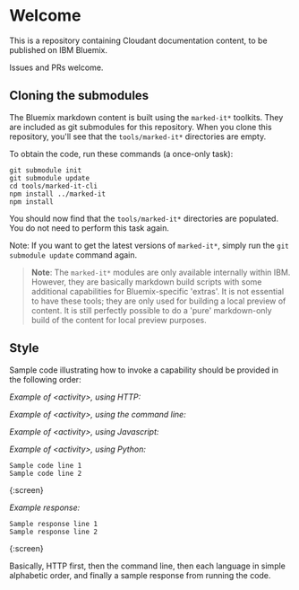 Welcome
=======

This is a repository containing Cloudant documentation content,
to be published on IBM Bluemix.

Issues and PRs welcome.

Cloning the submodules
----------------------

The Bluemix markdown content is built using the `marked-it*` toolkits.
They are included as git submodules for this repository.
When you clone this repository,
you'll see that the `tools/marked-it*` directories are empty.

To obtain the code,
run these commands (a once-only task):

	git submodule init
	git submodule update
	cd tools/marked-it-cli
	npm install ../marked-it
	npm install

You should now find that the `tools/marked-it*` directories are populated.
You do not need to perform this task again.

Note: If you want to get the latest versions of `marked-it*`,
simply run the `git submodule update` command again.

> **Note**: The `marked-it*` modules are only available internally within IBM.
However, they are basically markdown build scripts with some additional
capabilities for Bluemix-specific 'extras'.
It is not essential to have these tools; they are only used for building
a local preview of content. It is still perfectly possible to do a 'pure'
markdown-only build of the content for local preview purposes.

Style
-----

Sample code illustrating how to invoke a capability should be provided in the following order:

_Example of &lt;activity&gt;, using HTTP:_

_Example of &lt;activity&gt;, using the command line:_

_Example of &lt;activity&gt;, using Javascript:_

_Example of &lt;activity&gt;, using Python:_

```
Sample code line 1
Sample code line 2
```
{:screen}

_Example response:_
 
```
Sample response line 1
Sample response line 2
```
{:screen}

Basically,
HTTP first,
then the command line,
then each language in simple alphabetic order,
and finally a sample response from running the code.